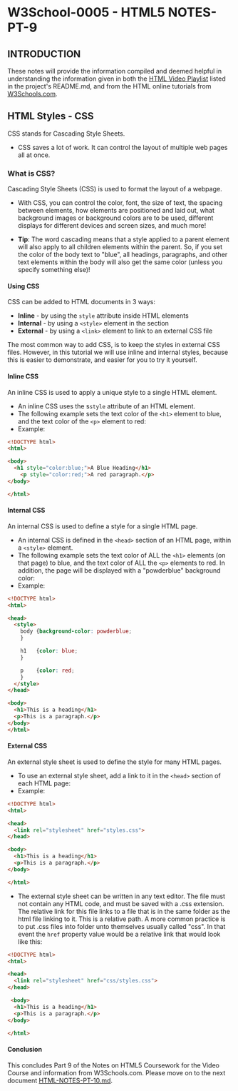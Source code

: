 # W3School-0005 - HTML5 NOTES-PT-9


## INTRODUCTION

These notes will provide the information compiled and deemed helpful in understanding the information given in both the [HTML Video Playlist](https://www.youtube.com/playlist?list=PLr6-GrHUlVf_ZNmuQSXdS197Oyr1L9sPB) listed in the project's README.md, and from the HTML online tutorials from [W3Schools.com](https://www.w3schools.com/).


## HTML Styles - CSS

CSS stands for Cascading Style Sheets.
 * CSS saves a lot of work. It can control the layout of multiple web pages all at once.


### What is CSS?

Cascading Style Sheets (CSS) is used to format the layout of a webpage.
 * With CSS, you can control the color, font, the size of text, the spacing between elements, how elements are positioned and laid out, what background images or background colors are to be used, different displays for different devices and screen sizes, and much more!

 * **Tip**: The word cascading means that a style applied to a parent element will also apply to all children elements within the parent. So, if you set the color of the body text to "blue", all headings, paragraphs, and other text elements within the body will also get the same color (unless you specify something else)!

#### Using CSS

CSS can be added to HTML documents in 3 ways:
 * **Inline** - by using the `style` attribute inside HTML elements
 * **Internal** - by using a `<style>` element in the <head> section
 * **External** - by using a `<link>` element to link to an external CSS file

The most common way to add CSS, is to keep the styles in external CSS files. However, in this tutorial we will use inline and internal styles, because this is easier to demonstrate, and easier for you to try it yourself.

#### Inline CSS

An inline CSS is used to apply a unique style to a single HTML element.
 * An inline CSS uses the s`style` attribute of an HTML element.
 * The following example sets the text color of the `<h1>` element to blue, and the text color of the `<p>` element to red:
 * Example:
 ```html
 <!DOCTYPE html>
 <html>

 <body>
   <h1 style="color:blue;">A Blue Heading</h1>
     <p style="color:red;">A red paragraph.</p>
 </body>

 </html>
 ```

#### Internal CSS

An internal CSS is used to define a style for a single HTML page.
 * An internal CSS is defined in the `<head>` section of an HTML page, within a `<style>` element.
 * The following example sets the text color of ALL the `<h1>` elements (on that page) to blue, and the text color of ALL the `<p>` elements to red. In addition, the page will be displayed with a "powderblue" background color:
 * Example:
 ```html
 <!DOCTYPE html>
 <html>

 <head>
   <style>
     body {background-color: powderblue;
     }

     h1   {color: blue;
     }

     p    {color: red;
     }
   </style>
 </head>

 <body>
   <h1>This is a heading</h1>
   <p>This is a paragraph.</p>
 </body>
 </html>
 ```

#### External CSS

An external style sheet is used to define the style for many HTML pages.
 * To use an external style sheet, add a link to it in the `<head>` section of each HTML page:
 * Example:
 ```html
 <!DOCTYPE html>
 <html>

 <head>
   <link rel="stylesheet" href="styles.css">
 </head>

 <body>
   <h1>This is a heading</h1>
   <p>This is a paragraph.</p>
 </body>

 </html>
 ```
 * The external style sheet can be written in any text editor. The file must not contain any HTML code, and must be saved with a .css extension. The relative link for this file links to a file that is in the same folder as the html file linking to it. This is a relative path. A more common practice is to put .css files into folder unto themselves usually called "css".  In that event the `href` property value would be a relative link that would look like this:

 ```html
 <!DOCTYPE html>
 <html>

 <head>
   <link rel="stylesheet" href="css/styles.css">
 </head>

  <body>
   <h1>This is a heading</h1>
   <p>This is a paragraph.</p>
 </body>

 </html>
 ```



#### Conclusion
This concludes Part 9 of the Notes on HTML5 Coursework for the Video Course and information from W3Schools.com. Please move on to the next document [HTML-NOTES-PT-10.md](https://github.com/AdamRj-765/W3School-0005/blob/master/COURSE_NOTES/HTML5-NOTES-PT-10.md).
